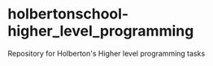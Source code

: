 # holbertonschool-higher_level_programming
Repository for Holberton's Higher level programming tasks
